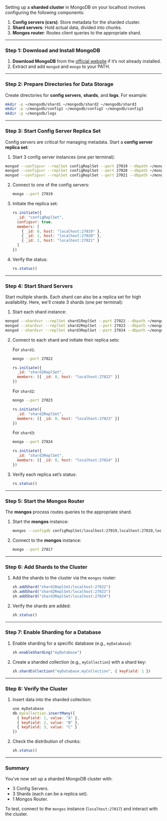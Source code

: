 Setting up a **sharded cluster** in MongoDB on your localhost involves configuring the following components:

1. **Config servers (csrs)**: Store metadata for the sharded cluster.
2. **Shard servers**: Hold actual data, divided into chunks.
3. **Mongos router**: Routes client queries to the appropriate shard.



---

### **Step 1: Download and Install MongoDB**

1. **Download MongoDB** from the [official website](https://www.mongodb.com/try/download/community) if it’s not already installed.
2. Extract and add `mongod` and `mongo` to your PATH.

---

### **Step 2: Prepare Directories for Data Storage**

Create directories for **config servers**, **shards**, and **logs**. For example:

```bash
mkdir -p ~/mongodb/shard1 ~/mongodb/shard2 ~/mongodb/shard3
mkdir -p ~/mongodb/config1 ~/mongodb/config2 ~/mongodb/config3
mkdir -p ~/mongodb/logs
```

---

### **Step 3: Start Config Server Replica Set**

Config servers are critical for managing metadata. Start a **config server replica set**:

1. Start 3 config server instances (one per terminal):

```bash
mongod --configsvr --replSet configReplSet --port 27019 --dbpath ~/mongodb/config1 --logpath ~/mongodb/logs/config1.log --fork
mongod --configsvr --replSet configReplSet --port 27020 --dbpath ~/mongodb/config2 --logpath ~/mongodb/logs/config2.log --fork
mongod --configsvr --replSet configReplSet --port 27021 --dbpath ~/mongodb/config3 --logpath ~/mongodb/logs/config3.log --fork
```

2. Connect to one of the config servers:
   ```bash
   mongo --port 27019
   ```

3. Initiate the replica set:
   ```javascript
   rs.initiate({
     _id: "configReplSet",
     configsvr: true,
     members: [
       { _id: 0, host: "localhost:27019" },
       { _id: 1, host: "localhost:27020" },
       { _id: 2, host: "localhost:27021" }
     ]
   })
   ```

4. Verify the status:
   ```javascript
   rs.status()
   ```

---

### **Step 4: Start Shard Servers**

Start multiple shards. Each shard can also be a replica set for high availability. Here, we'll create 3 shards (one per terminal):

1. Start each shard instance:

```bash
mongod --shardsvr --replSet shard1ReplSet --port 27022 --dbpath ~/mongodb/shard1 --logpath ~/mongodb/logs/shard1.log --fork
mongod --shardsvr --replSet shard2ReplSet --port 27023 --dbpath ~/mongodb/shard2 --logpath ~/mongodb/logs/shard2.log --fork
mongod --shardsvr --replSet shard3ReplSet --port 27024 --dbpath ~/mongodb/shard3 --logpath ~/mongodb/logs/shard3.log --fork
```

2. Connect to each shard and initiate their replica sets:

   For `shard1`:
   ```bash
   mongo --port 27022
   ```
   ```javascript
   rs.initiate({
     _id: "shard1ReplSet",
     members: [{ _id: 0, host: "localhost:27022" }]
   })
   ```

   For `shard2`:
   ```bash
   mongo --port 27023
   ```
   ```javascript
   rs.initiate({
     _id: "shard2ReplSet",
     members: [{ _id: 0, host: "localhost:27023" }]
   })
   ```

   For `shard3`:
   ```bash
   mongo --port 27024
   ```
   ```javascript
   rs.initiate({
     _id: "shard3ReplSet",
     members: [{ _id: 0, host: "localhost:27024" }]
   })
   ```

3. Verify each replica set’s status:
   ```javascript
   rs.status()
   ```

---

### **Step 5: Start the Mongos Router**

The **mongos** process routes queries to the appropriate shard.

1. Start the **mongos** instance:
   ```bash
   mongos --configdb configReplSet/localhost:27019,localhost:27020,localhost:27021 --logpath ~/mongodb/logs/mongos.log --fork --port 27017
   ```

2. Connect to the **mongos** instance:
   ```bash
   mongo --port 27017
   ```

---

### **Step 6: Add Shards to the Cluster**

1. Add the shards to the cluster via the `mongos` router:
   ```javascript
   sh.addShard("shard1ReplSet/localhost:27022")
   sh.addShard("shard2ReplSet/localhost:27023")
   sh.addShard("shard3ReplSet/localhost:27024")
   ```

2. Verify the shards are added:
   ```javascript
   sh.status()
   ```

---

### **Step 7: Enable Sharding for a Database**

1. Enable sharding for a specific database (e.g., `myDatabase`):
   ```javascript
   sh.enableSharding("myDatabase")
   ```

2. Create a sharded collection (e.g., `myCollection`) with a shard key:
   ```javascript
   sh.shardCollection("myDatabase.myCollection", { keyField: 1 })
   ```

---

### **Step 8: Verify the Cluster**

1. Insert data into the sharded collection:
   ```javascript
   use myDatabase
   db.myCollection.insertMany([
     { keyField: 1, value: "A" },
     { keyField: 2, value: "B" },
     { keyField: 3, value: "C" }
   ])
   ```

2. Check the distribution of chunks:
   ```javascript
   sh.status()
   ```

---

### **Summary**

You’ve now set up a sharded MongoDB cluster with:
- 3 Config Servers.
- 3 Shards (each can be a replica set).
- 1 Mongos Router.

To test, connect to the `mongos` instance (`localhost:27017`) and interact with the cluster.